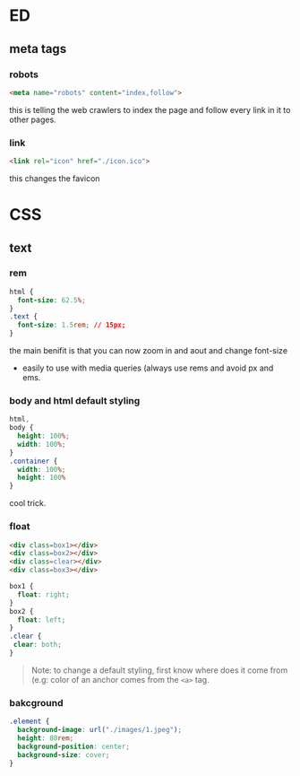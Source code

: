 # ED

## meta tags

### robots

```html
<meta name="robots" content="index,follow">
```
this is telling the web crawlers to index the page and follow every link in it to other pages.

### link

```html
<link rel="icon" href="./icon.ico">
```
this changes the favicon

# CSS

## text

### rem

```css
html {
  font-size: 62.5%;
}
.text {
  font-size: 1.5rem; // 15px;
}
```
the main benifit is that you can now zoom in and aout and change font-size
+ easily to use with media queries (always use rems and avoid px and ems.

### body and html default styling

```css
html,
body {
  height: 100%;
  width: 100%;
}
.container {
  width: 100%;
  height: 100%
}
```
cool trick.

### float 

```html
<div class=box1></div>
<div class=box2></div>
<div class=clear></div>
<div class=box3></div>
```
```css
box1 {
  float: right;
}
box2 {
  float: left;
}
.clear {
 clear: both;
}
```

> Note: to change a default styling, first know where does it come from (e.g: color of an anchor comes from the `<a>` tag.

### bakcground

```css
.element {
  background-image: url("./images/1.jpeg");
  height: 80rem;
  background-position: center;
  background-size: cover;
}
```
